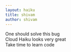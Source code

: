 ```yaml
---
layout: haiku
title: shivam 
author: shivam
---
```


One should solve this bug </br>
Cloud Haiku looks very great </br>
Take time to learn code </br>

